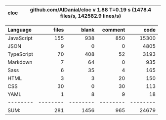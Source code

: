 | cloc | github.com/AlDanial/cloc v 1.88 T=0.19 s (1478.4 files/s, 142582.9 lines/s) |
| ---- | --------------------------------------------------------------------------- |

| Language   |    files |    blank |  comment |     code |
| :--------- | -------: | -------: | -------: | -------: |
| JavaScript |      155 |      938 |      850 |    15300 |
| JSON       |        9 |        0 |        0 |     4805 |
| TypeScript |       70 |      408 |       52 |     3193 |
| Markdown   |        7 |       64 |        0 |      935 |
| Sass       |        6 |       35 |        4 |      165 |
| HTML       |        3 |        3 |       20 |      150 |
| CSS        |       30 |        0 |       30 |      113 |
| YAML       |        1 |        8 |        9 |       18 |
| --------   | -------- | -------- | -------- | -------- |
| SUM:       |      281 |     1456 |      965 |    24679 |
